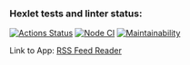 ### Hexlet tests and linter status:

[![Actions Status](https://github.com/elenashcherbinina/frontend-project-11/workflows/hexlet-check/badge.svg)](https://github.com/elenashcherbinina/frontend-project-11/actions)
[![Node CI](https://github.com/elenashcherbinina/frontend-project-11/actions/workflows/node.yml/badge.svg)](https://github.com/elenashcherbinina/frontend-project-11/actions/workflows/node.yml)
[![Maintainability](https://api.codeclimate.com/v1/badges/c228bb7907174493db89/maintainability)](https://codeclimate.com/github/elenashcherbinina/frontend-project-11/maintainability)

Link to App:
<a href="https://frontend-project-11-vert-ten.vercel.app/" target="_blank">RSS Feed Reader</a>
